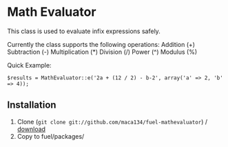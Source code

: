 Math Evaluator
==============

This class is used to evaluate infix expressions safely.

Currently the class supports the following operations:
Addition (+)
Subtraction (-)
Multiplication (*)
Division (/)
Power (^)
Modulus (%)

Quick Example:

    $results = MathEvaluator::e('2a + (12 / 2) - b-2', array('a' => 2, 'b' => 4));

Installation
------------

1. Clone (`git clone git://github.com/maca134/fuel-mathevaluator`) / [download](https://github.com/maca134/fuel-mathevaluator/zipball/master)
2. Copy to fuel/packages/